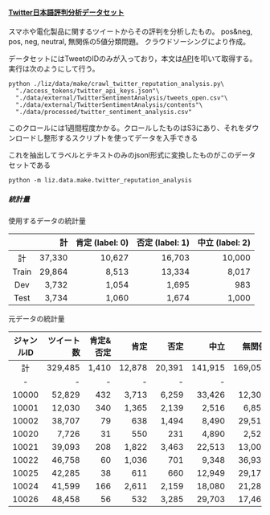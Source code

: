 #### [Twitter日本語評判分析データセット](http://bigdata.naist.jp/~ysuzuki/data/twitter/)

スマホや電化製品に関するツイートからその評判を分析したもの。
pos&neg, pos, neg, neutral, 無関係の5値分類問題。
クラウドソーシングにより作成。

データセットにはTweetのIDのみが入っており，本文は[API](https://developer.twitter.com/content/developer-twitter/ja.html)を叩いて取得する。
実行は次のようにして行う。

```console
python ./liz/data/make/crawl_twitter_reputation_analysis.py\
  "./access_tokens/twitter_api_keys.json"\
  "./data/external/TwitterSentimentAnalysis/tweets_open.csv"\
  "./data/external/TwitterSentimentAnalysis/contents"\
  "./data/processed/twitter_sentiment_analysis.csv"
```

このクロールには1週間程度かかる。クロールしたものはS3にあり、それをダウンロードし整形するスクリプトを使ってデータを入手できる







これを抽出してラベルとテキストのみのjsonl形式に変換したものがこのデータセットである

```shell
python -m liz.data.make.twitter_reputation_analysis
```

##### 統計量

使用するデータの統計量

|       |     計 | 肯定 (label: 0) | 否定 (label: 1) | 中立 (label: 2) |
| :---: | -----: | --------------: | --------------: | --------------: |
|  計   | 37,330 |          10,627 |          16,703 |          10,000 |
| Train | 29,864 |           8,513 |          13,334 |           8,017 |
|  Dev  |  3,732 |           1,054 |           1,695 |             983 |
| Test  |  3,734 |           1,060 |           1,674 |           1,000 |

元データの統計量

| ジャンルID | ツイート数 | 肯定&否定 |   肯定 |   否定 |    中立 |  無関係 |
| :--------: | ---------: | --------: | -----: | -----: | ------: | ------: |
|     計     |    329,485 |     1,410 | 12,878 | 20,391 | 141,915 | 169,059 |
|     -      |          - |         - |      - |      - |       - |       - |
|   10000    |     52,829 |       432 |  3,713 |  6,259 |  33,426 |  12,305 |
|   10001    |     12,030 |       340 |  1,365 |  2,139 |   2,516 |   6,855 |
|   10002    |     38,707 |        79 |    638 |  1,494 |   8,490 |  29,510 |
|   10020    |      7,726 |        31 |    550 |    231 |   4,890 |   2,528 |
|   10021    |     39,093 |       208 |  1,822 |  3,463 |  22,513 |  13,001 |
|   10022    |     46,758 |        60 |  1,036 |    701 |   9,348 |  36,934 |
|   10025    |     42,285 |        38 |    611 |    660 |  12,949 |  29,176 |
|   10024    |     41,599 |       166 |  2,611 |  2,159 |  18,080 |  21,288 |
|   10026    |     48,458 |        56 |    532 |  3,285 |  29,703 |  17,462 |

